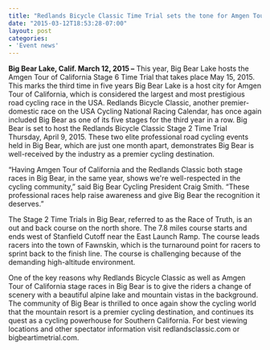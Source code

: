 ```yaml
---
title: "Redlands Bicycle Classic Time Trial sets the tone for Amgen Tour of California"
date: "2015-03-12T18:53:28-07:00"
layout: post
categories:
- 'Event news'
---
```


**Big Bear Lake, Calif. March 12, 2015 –** This year, Big Bear Lake hosts the Amgen Tour of California Stage 6 Time Trial that takes place May 15, 2015. This marks the third time in five years Big Bear Lake is a host city for Amgen Tour of California, which is considered the largest and most prestigious road cycling race in the USA. Redlands Bicycle Classic, another premier-domestic race on the USA Cycling National Racing Calendar, has once again included Big Bear as one of its five stages for the third year in a row. Big Bear is set to host the Redlands Bicycle Classic Stage 2 Time Trial Thursday, April 9, 2015. These two elite professional road cycling events held in Big Bear, which are just one month apart, demonstrates Big Bear is well-received by the industry as a premier cycling destination.

“Having Amgen Tour of California and the Redlands Classic both stage races in Big Bear, in the same year, shows we're well-respected in the cycling community,” said Big Bear Cycling President Craig Smith. “These professional races help raise awareness and give Big Bear the recognition it deserves.”

The Stage 2 Time Trials in Big Bear, referred to as the Race of Truth, is an out and back course on the north shore. The 7.8 miles course starts and ends west of Stanfield Cutoff near the East Launch Ramp. The course leads racers into the town of Fawnskin, which is the turnaround point for racers to sprint back to the finish line. The course is challenging because of the demanding high-altitude environment.

One of the key reasons why Redlands Bicycle Classic as well as Amgen Tour of California stage races in Big Bear is to give the riders a change of scenery with a beautiful alpine lake and mountain vistas in the background. The community of Big Bear is thrilled to once again show the cycling world that the mountain resort is a premier cycling destination, and continues its quest as a cycling powerhouse for Southern California. For best viewing locations and other spectator information visit redlandsclassic.com or bigbeartimetrial.com.